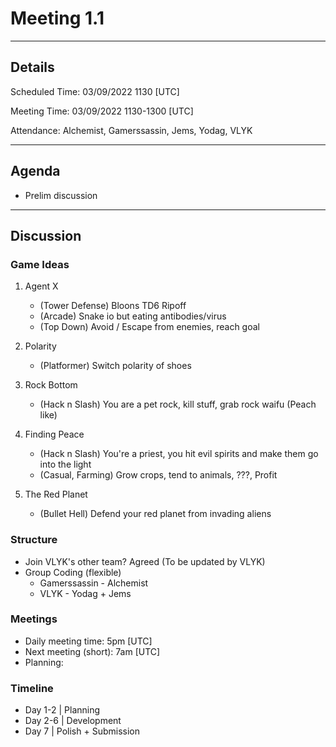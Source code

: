 # Meeting 1.1

---

## Details

Scheduled Time: 03/09/2022 1130 [UTC]

Meeting Time: 03/09/2022 1130-1300 [UTC]

Attendance: Alchemist, Gamerssassin, Jems, Yodag, VLYK

---

## Agenda

-   Prelim discussion

---

## Discussion

### Game Ideas

1.  Agent X

    -   (Tower Defense) Bloons TD6 Ripoff
    -   (Arcade) Snake io but eating antibodies/virus
    -   (Top Down) Avoid / Escape from enemies, reach goal

2.  Polarity

    -   (Platformer) Switch polarity of shoes

3.  Rock Bottom

    -   (Hack n Slash) You are a pet rock, kill stuff, grab rock waifu (Peach like)

4.  Finding Peace

    -   (Hack n Slash) You're a priest, you hit evil spirits and make them go into the light
    -   (Casual, Farming) Grow crops, tend to animals, ???, Profit

5.  The Red Planet
    -   (Bullet Hell) Defend your red planet from invading aliens

### Structure

-   Join VLYK's other team? Agreed (To be updated by VLYK)
-   Group Coding (flexible)
    -   Gamerssassin - Alchemist
    -   VLYK - Yodag + Jems

### Meetings

-   Daily meeting time: 5pm [UTC]
-   Next meeting (short): 7am [UTC]
-   Planning:

### Timeline

-   Day 1-2 | Planning
-   Day 2-6 | Development
-   Day 7 | Polish + Submission
